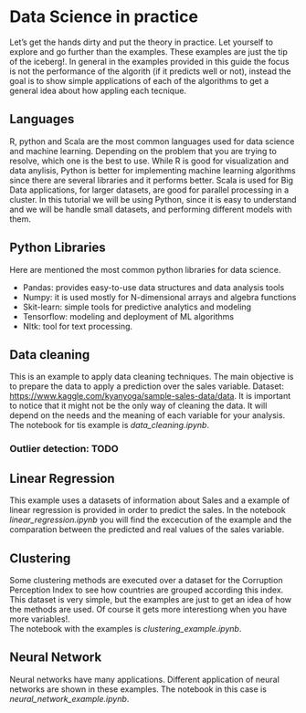 
# Data Science in practice
Let’s get the hands dirty and put the theory in practice. Let yourself to explore and go further than the examples. 
These examples are just the tip of the iceberg!. In general in the examples provided in this guide the focus is not the performance of the algorith (if it predicts well or not), instead the goal is to show simple applications of each of the algorithms to get a general idea about how appling each tecnique. 

## Languages 
R, python and Scala are the most common languages used for data science and machine learning. Depending on the problem that you are trying to resolve, which one is the best to use. 
While R is good for visualization and data anylisis, Python is better for implementing machine learning algorithms since there are several libraries and it performs better. Scala is used for Big Data applications, for larger datasets, are good for parallel processing in a cluster. In this tutorial we will be using Python, since it is easy to understand and we will be handle small datasets, and performing different models with them.    

## Python Libraries
Here are mentioned the most common python libraries for data science.
- Pandas: provides easy-to-use data structures and data analysis tools 
- Numpy: it is used mostly for N-dimensional arrays and algebra functions
- Skit-learn: simple tools for predictive analytics and modeling
- Tensorflow:  modeling and deployment of ML algorithms
- Nltk: tool for text processing.


## Data cleaning
This is an example to apply data cleaning techniques. The main objective is to prepare the data to apply a prediction over the sales variable. 
Dataset: https://www.kaggle.com/kyanyoga/sample-sales-data/data. 
It is important to notice that it might not be the only way of cleaning the data. It will depend on the needs and the meaning of each variable for your analysis.
The notebook for tis example is *data_cleaning.ipynb*.  

### Outlier detection: TODO

## Linear Regression
This example uses a datasets of information about Sales and a example of linear regression is provided in order to predict the sales. In the notebook *linear_regression.ipynb* you will find the excecution of the example and the comparation between the predicted and real values of the sales variable. 


## Clustering
Some clustering methods are executed over a dataset for the Corruption Perception Index to see how countries are grouped according this index. This dataset is very simple, but the examples are just to get an idea of how the methods are used. Of course it gets more interestiong when you have more variables!.   
The notebook with the examples is *clustering_example.ipynb*.

## Neural Network
Neural networks have many applications. Different application of neural networks are shown in these examples. 
The notebook in this case is *neural_network_example.ipynb*.


